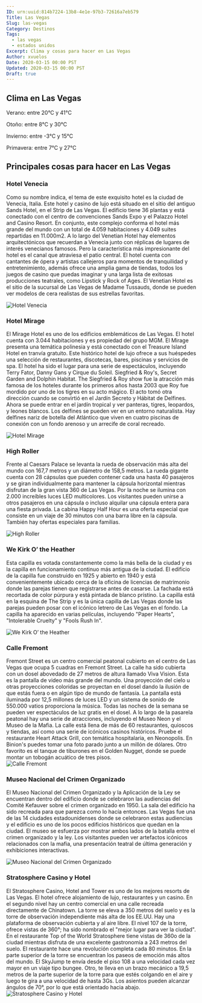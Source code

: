 ```yaml
---
ID: urn:uuid:814b7224-13b8-4e1e-97b3-72616a7eb579
Title: Las Vegas
Slug: las-vegas
Category: Destinos
Tags:
  - las vegas
  - estados unidos
Excerpt: Clima y cosas para hacer en Las Vegas
Author: xvuelos
Date: 2020-03-15 00:00 PST
Updated: 2020-03-15 00:00 PST
Draft: true
---
```

 
## Clima en Las Vegas
Verano: entre 20°C y 41°C
 
Otoño: entre 8°C y 30°C
 
Invierno: entre -3°C y 15°C
 
Primavera: entre 7°C y 27°C
 
## Principales cosas para hacer en Las Vegas
 
### Hotel Venecia
Como su nombre indica, el tema de este exquisito hotel es la ciudad de Venecia, Italia. Este hotel y casino de lujo está situado en el sitio del antiguo Sands Hotel, en el Strip de Las Vegas. El edificio tiene 36 plantas y está conectado con el centro de convenciones Sands Expo y el Palazzo Hotel and Casino Resort. En conjunto, este complejo conforma el hotel más grande del mundo con un total de 4.059 habitaciones y 4.049 suites repartidas en 11.000m2.
A lo largo del Venetian Hotel hay elementos arquitectónicos que recuerdan a Venecia junto con réplicas de lugares de interés venecianos famosos. Pero la característica más impresionante del hotel es el canal que atraviesa el patio central. El hotel cuenta con cantantes de ópera y artistas callejeros para momentos de tranquilidad y entretenimiento, además ofrece una amplia gama de tiendas, todos los juegos de casino que puedas imaginar y una larga lista de exitosas producciones teatrales, como Lipstick y Rock of Ages.
El Venetian Hotel es el sitio de la sucursal de Las Vegas de Madame Tussauds, donde se pueden ver modelos de cera realistas de sus estrellas favoritas.
 
![Hotel Venecia](https://images.unsplash.com/photo-1605556306311-e6acf30c0d10?w=640)
 
### Hotel Mirage
El Mirage Hotel es uno de los edificios emblemáticos de Las Vegas. El hotel cuenta con 3.044 habitaciones y es propiedad del grupo MGM. El Mirage presenta una temática polinesia y está conectado con el Treasure Island Hotel en tranvía gratuito. Este histórico hotel de lujo ofrece a sus huéspedes una selección de restaurantes, discotecas, bares, piscinas y servicios de spa. El hotel ha sido el lugar para una serie de espectáculos, incluyendo Terry Fator, Danny Gans y Cirque du Soleil. Siegfried & Roy's, Secret Garden and Dolphin Habitat. The Siegfried & Roy show fue la atracción más famosa de los hoteles durante los primeros años hasta 2003 que Roy fue mordido por uno de los tigres en su acto mágico. El acto tomó otra dirección cuando se convirtió en el Jardín Secreto y Hábitat de Delfines.  Ahora se puede entrar en el jardín tropical y ver panteras, tigres, leopardos, y leones blancos. Los delfines se pueden ver en un entorno naturalista. Hay delfines nariz de botella del Atlántico que viven en cuatro piscinas de conexión con un fondo arenoso y un arrecife de coral recreado. 
 
 
![Hotel Mirage](https://images.unsplash.com/photo-1563185618-851633e90c55?w=640)
 
### High Roller
Frente al Caesars Palace se levanta la rueda de observación más alta del mundo con 167,7 metros y un diámetro de 158,5 metros. La rueda gigante cuenta con 28 cápsulas que pueden contener cada una hasta 40 pasajeros y se giran individualmente para mantener la cápsula horizontal mientras disfrutan de la gran vista 360 de Las Vegas. Por la noche se ilumina con  2.000 increíbles luces LED multicolores.
Los visitantes pueden unirse a otros pasajeros en una cápsula o incluso alquilar una cápsula entera para una fiesta privada. La cabina Happy Half Hour es una oferta especial que consiste en un viaje de 30 minutos con una barra libre en la cápsula. También hay ofertas especiales para familias.
 
![High Roller](https://images.unsplash.com/photo-1543879066-3f330d040f7e?w=640)
 
### We Kirk O’ the Heather
Esta capilla es votada constantemente como la más bella de la ciudad y es la capilla en funcionamiento continuo más antigua de la ciudad. El edificio de la capilla fue construido en 1925 y abierto en 1940 y está convenientemente ubicado cerca de la oficina de licencias de matrimonio donde las parejas tienen que registrarse antes de casarse. La fachada está recortada de color púrpura y está pintada de blanco prístino. La capilla está en la esquina de The Strip y es la única capilla de Las Vegas donde las parejas pueden posar con el icónico letrero de Las Vegas en el fondo. La capilla ha aparecido en varias películas, incluyendo "Paper Hearts", "Intolerable Cruelty" y "Fools Rush In".
 
![We Kirk O’ the Heather](https://images.unsplash.com/photo-1503315082045-a2bfb5e7f56e?w=640)
 
### Calle Fremont
Fremont Street es un centro comercial peatonal cubierto en el centro de Las Vegas que ocupa 5 cuadras en Fremont Street. La calle ha sido cubierta con un dosel abovedado de 27 metros de altura llamado Viva Vision. Esta es la pantalla de video más grande del mundo.  Una proyección del cielo u otras proyecciones coloridas se proyectan en el dosel dando la ilusión de que estás fuera o en algún tipo de mundo de fantasía. La pantalla está iluminada por 12,5 millones de luces LED y un sistema de sonido de 550.000 vatios proporciona la música. Todas las noches de la semana se pueden ver espectáculos de luz gratis en el dosel. A lo largo de la pasarela peatonal hay una serie de atracciones, incluyendo el Museo Neon y el Museo de la Mafia.
La calle está llena de más de 60 restaurantes, quioscos y tiendas, así como una serie de icónicos casinos históricos. Pruebe el restaurante Heart Attack Grill, con temática hospitalaria, en Neonopolis. En Binion's puedes tomar una foto parado junto a un millón de dólares. Otro favorito es el tanque de tiburones en el Golden Nugget, donde se puede montar un tobogán acuático de tres pisos.   
![Calle Fremont](https://images.unsplash.com/photo-1563185618-63f497b35229?w=640)
 
### Museo Nacional del Crimen Organizado
El Museo Nacional del Crimen Organizado y la Aplicación de la Ley se encuentran dentro del edificio donde se celebraron las audiencias del Comité Kefauver sobre el crimen organizado en 1950. La sala del edificio ha sido recreada para que parezca como lo hacía entonces. Las Vegas fue una de las 14 ciudades estadounidenses donde se celebraron estas audiencias y el edificio es uno de los pocos edificios históricos que quedan en la ciudad. El museo se esfuerza por mostrar ambos lados de la batalla entre el crimen organizado y la ley. Los visitantes pueden ver artefactos icónicos relacionados con la mafia, una presentación teatral de última generación y exhibiciones interactivas.
 
 
![Museo Nacional del Crimen Organizado](https://images.unsplash.com/photo-1490939857372-850585a9bd27?w=640)


### Stratosphere Casino y Hotel
El Stratosphere Casino, Hotel and Tower es uno de los mejores resorts de Las Vegas. El hotel ofrece alojamiento de lujo, restaurantes y un casino. En el segundo nivel hay un centro comercial en una calle recreada directamente de Chinatown. La torre se eleva a 350 metros del suelo y es la torre de observación independiente más alta de los EE.UU. Hay una plataforma de observación cubierta y al aire libre. El nivel 107 de la torre, ofrece vistas de 360°; ha sido nombrado el "mejor lugar para ver la ciudad". En el restaurante Top of the World Stratosphere tiene vistas de 360o de la ciudad mientras disfruta de una excelente gastronomía a 243 metros del suelo. El restaurante hace una revolución completa cada 80 minutos.
En la parte superior de la torre se encuentran los paseos de emoción más altos del mundo. El SkyJump te envía desde el piso 108 a una velocidad cada vez mayor en un viaje tipo bungee.  Otro, te lleva en un brazo mecánico a 19,5 metros de la parte superior de la torre para que estés colgando en el aire y luego te gira a una velocidad de hasta 3Gs. Los asientos pueden alcanzar ángulos de 70°, por lo que está orientado hacia abajo. 
![Stratosphere Casino y Hotel](https://images.unsplash.com/photo-1569173218891-65ff0f90e34d?w=640)

